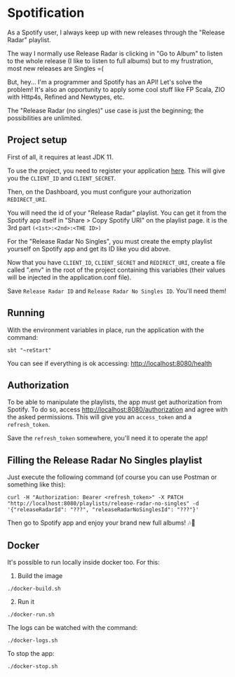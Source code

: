 # Spotification

As a Spotify user, I always keep up with new releases through the "Release Radar" playlist.

The way I normally use Release Radar is clicking in "Go to Album" to listen to the whole release (I like to listen to full albums) but to my frustration, most new releases are Singles =(

But, hey... I'm a programmer and Spotify has an API! Let's solve the problem! It's also an opportunity to apply some cool stuff like FP Scala, ZIO with Http4s, Refined and Newtypes, etc.

The "Release Radar (no singles)" use case is just the beginning; the possibilities are unlimited.

## Project setup

First of all, it requires at least JDK 11.

To use the project, you need to register your application [here](https://developer.spotify.com/documentation/general/guides/app-settings/). This will give you the `CLIENT_ID` and `CLIENT_SECRET`.

Then, on the Dashboard, you must configure your authorization `REDIRECT_URI`.

You will need the id of your "Release Radar" playlist. You can get it from the Spotify app itself in "Share > Copy Spotify URI" on the playlist page. it is the 3rd part `(<1st>:<2nd>:<THE ID>)`

For the "Release Radar No Singles", you must create the empty playlist yourself on Spotify app and get its ID like you did above.

Now that you have `CLIENT_ID`, `CLIENT_SECRET` and `REDIRECT_URI`, create a file called ".env" in the root of the project containing this variables (their values will be injected in the application.conf file).

Save `Release Radar ID` and `Release Radar No Singles ID`. You'll need them!

## Running

With the environment variables in place, run the application with the command:
```
sbt "~reStart" 
```

You can see if everything is ok accessing: 
[http://localhost:8080/health](http://localhost:8080/health)

## Authorization

To be able to manipulate the playlists, the app must get authorization from Spotify. To do so, access [http://localhost:8080/authorization](http://localhost:8080/authorization) and agree with the asked permissions. This will give you an `access_token` and a `refresh_token`.

Save the `refresh_token` somewhere, you'll need it to operate the app!

## Filling the Release Radar No Singles playlist

Just execute the following command (of course you can use Postman or something like this):
```
curl -H "Authorization: Bearer <refresh_token>" -X PATCH "http://localhost:8080/playlists/release-radar-no-singles" -d '{"releaseRadarId": "???", "releaseRadarNoSinglesId": "???"}'
```

Then go to Spotify app and enjoy your brand new full albums! 🎶🎵

## Docker

It's possible to run locally inside docker too. For this:

1) Build the image
```
./docker-build.sh
```
2) Run it
```
./docker-run.sh
```

The logs can be watched with the command:
```
./docker-logs.sh
```

To stop the app:
```
./docker-stop.sh
```
